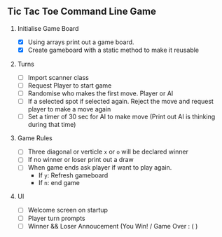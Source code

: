 ## Tic Tac Toe Command Line Game

1. Initialise Game Board

   - [x] Using arrays print out a game board.
   - [x] Create gameboard with a static method to make it reusable

2. Turns

   - [ ] Import scanner class
   - [ ] Request Player to start game
   - [ ] Randomise who makes the first move. Player or AI
   - [ ] If a selected spot if selected again. Reject the move and request player to make a move again
   - [ ] Set a timer of 30 sec for AI to make move (Print out AI is thinking during that time)

3. Game Rules

   - [ ] Three diagonal or verticle `x` or `o` will be declared winner
   - [ ] If no winner or loser print out a draw
   - [ ] When game ends ask player if want to play again.
     - If `y`: Refresh gameboard
     - If `n`: end game

4. UI
   - [ ] Welcome screen on startup
   - [ ] Player turn prompts
   - [ ] Winner && Loser Annoucement (You Win! / Game Over : ( )
